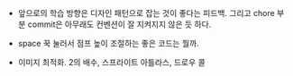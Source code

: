 - 앞으로의 학습 방향은 디자인 패턴으로 잡는 것이 좋다는 피드백. 그리고 chore 부분 commit은 아무래도 컨벤션이 잘 지켜지지 않은 듯 하다.

- space 꾹 눌러서 점프 높이 조절하는 좋은 코드는 뭘까.

- 이미지 최적화. 2의 배수, 스프라이트 아틀라스, 드로우 콜
